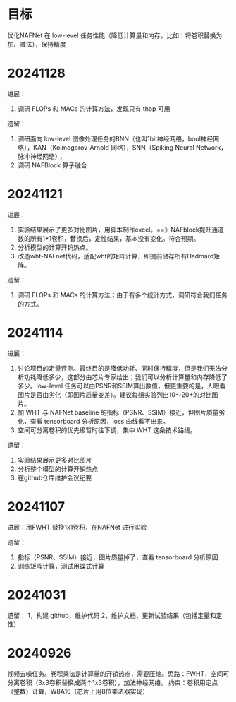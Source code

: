 # 目标
优化NAFNet 在 low-level 任务性能（降低计算量和内存，比如：将卷积替换为加、减法），保持精度

# 20241128
进展：
1. 调研 FLOPs 和 MACs 的计算方法，发现只有 thop 可用

遗留：
1. 调研面向 low-level 图像处理任务的BNN（也叫1bit神经网络，bool神经网络），KAN（Kolmogorov-Arnold 网络），SNN（Spiking Neural Network，脉冲神经网络）；
2. 调研 NAFBlock 算子融合

# 20241121
进展：
1. 实验结果展示了更多对比图片，用脚本制作excel。==》NAFblock提升通道数的所有1*1卷积，替换后，定性结果，基本没有变化。符合预期。
2. 分析模型的计算开销热点。
3. 改造wht-NAFnet代码，适配wht的矩阵计算，即提前储存所有Hadmard矩阵。

遗留：
1. 调研 FLOPs 和 MACs 的计算方法；由于有多个统计方式，调研符合我们任务的方式。


# 20241114
进展：
1. 讨论项目的定量评测。最终目的是降低功耗、同时保持精度，但是我们无法分析功耗降低多少，这部分由芯片专家给出；我们可以分析计算量和内存降低了多少。low-level 任务可以由PSNR和SSIM算出数值，但更重要的是，人眼看图片是否由劣化（即图片质量变差）。建议每组实验列出10～20+的对比图片。
2. 加 WHT 与 NAFNet baseline 的指标（PSNR、SSIM）接近，但图片质量劣化，查看 tensorboard 分析原因，loss 曲线看不出来。
3. 空间可分离卷积的优先级暂时往下调，集中 WHT 这条技术路线。

遗留：
1. 实验结果展示更多对比图片
2. 分析整个模型的计算开销热点
3. 在github仓库维护会议纪要

# 20241107
进展：用FWHT 替换1x1卷积，在NAFNet 进行实验

遗留：
1. 指标（PSNR、SSIM）接近，图片质量掉了，查看 tensorboard 分析原因 
2. 训练矩阵计算，测试用蝶式计算

# 20241031
遗留：
1，构建 github，维护代码
2，维护文档，更新试验结果（包括定量和定性）

# 20240926
视频去噪任务。卷积乘法是计算量的开销热点，需要压缩。思路：FWHT，空间可分离卷积（3x3卷积替换成两个1x3卷积），加法神经网络。
约束：卷积用定点（整数）计算，W8A16（芯片上用8位乘法器实现）



